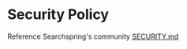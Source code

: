 # Security Policy

Reference Searchspring's community [SECURITY.md](https://github.com/searchspring/community/blob/main/SECURITY.md)
